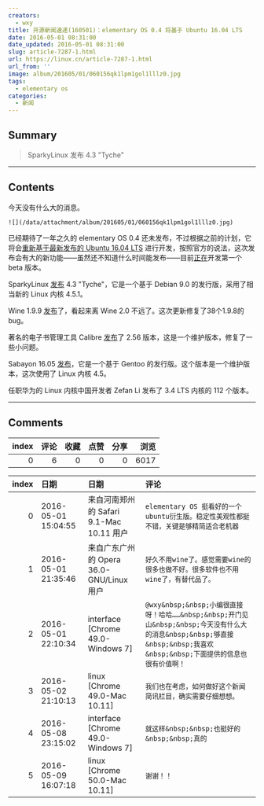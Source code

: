 ```yaml
---
creators:
  - wxy
title: 开源新闻速递(160501)：elementary OS 0.4 将基于 Ubuntu 16.04 LTS
date: 2016-05-01 08:31:00
date_updated: 2016-05-01 08:31:00
slug: article-7287-1.html
url: https://linux.cn/article-7287-1.html
url_from: ''
image: album/201605/01/060156qk1lpm1gol1lllz0.jpg
tags:
  - elementary os
categories:
  - 新闻
---
```


## Summary

> SparkyLinux 发布 4.3 &quot;Tyche&quot;

***

<!-- more -->

## Contents

今天没有什么大的消息。

`![](/data/attachment/album/201605/01/060156qk1lpm1gol1lllz0.jpg)`

已经期待了一年之久的 elementary OS 0.4 还未发布，不过根据之前的计划，它将会[重新基于最新发布的 Ubuntu 16.04 LTS](http://blog.elementary.io/post/143436823881/how-long-until-loki) 进行开发，按照官方的说法，这次发布会有大的新功能——虽然还不知道什么时间能发布——目前[正在](http://t.umblr.com/redirect?z=https%3A%2F%2Felementary.io%2Fget-involved%23desktop-development&t=MmNkZGJhOTkzOTYzZDI3Njc3Y2VlYmIwNjBjN2VjMjE1NDEzZTljNSx6Z1VvN3N1QQ%3D%3D)开发第一个 beta 版本。

SparkyLinux [发布](http://sparkylinux.org/sparkylinux-4-3-is-out/) 4.3 "Tyche"，它是一个基于 Debian 9.0 的发行版，采用了相当新的 Linux 内核 4.5.1。

Wine 1.9.9 [发布](https://www.winehq.org/news/2016043001)了，看起来离 Wine 2.0 不远了。这次更新修复了38个1.9.8的 bug。

著名的电子书管理工具 Calibre [发布](http://calibre-ebook.com/whats-new)了 2.56 版本，这是一个维护版本，修复了一些小问题。

Sabayon 16.05 [发布](http://www.sabayon.org/release/latest-monthly-release-sabayon-1511)，它是一个基于 Gentoo 的发行版。这个版本是一个维护版本，这次使用了 Linux 内核 4.5。

任职华为的 Linux 内核中国开发者 Zefan Li 发布了 3.4 LTS 内核的 112 个版本。

***

## Comments


|   index |   评论 |   收藏 |   点赞 |   分享 |   浏览 |
|--------:|-------:|-------:|-------:|-------:|-------:|
|       0 |      6 |      0 |      0 |      0 |   6017 |

|   index | 日期                | 日期                                     | 评论                                                                                                                                                                   |
|--------:|:--------------------|:-----------------------------------------|:-----------------------------------------------------------------------------------------------------------------------------------------------------------------------|
|       0 | 2016-05-01 15:04:55 | 来自河南郑州的 Safari 9.1-Mac 10.11 用户 | `elementary OS 挺看好的一个ubuntu衍生版。稳定性美观性都挺不错，关键是够精简适合老机器`                                                                                 |
|       1 | 2016-05-01 21:35:46 | 来自广东广州的 Opera 36.0-GNU/Linux 用户 | `好久不用wine了。感觉需要wine的很多也做不好。很多软件也不用wine了，有替代品了。`                                                                                       |
|       2 | 2016-05-01 22:10:34 | interface [Chrome 49.0-Windows 7]        | `@wxy&nbsp;&nbsp;小编很直接呀！哈哈……&nbsp;&nbsp;开门见山&nbsp;&nbsp;今天没有什么大的消息&nbsp;&nbsp;够直接&nbsp;&nbsp;我喜欢&nbsp;&nbsp;下面提供的信息也很有价值啊！` |
|       3 | 2016-05-02 21:10:13 | linux [Chrome 49.0-Mac 10.11]            | `我们也在考虑，如何做好这个新闻简讯栏目，确实需要仔细想想。`                                                                                                           |
|       4 | 2016-05-08 23:15:02 | interface [Chrome 49.0-Windows 7]        | `就这样&nbsp;&nbsp;也挺好的&nbsp;&nbsp;真的`                                                                                                                           |
|       5 | 2016-05-09 16:07:18 | linux [Chrome 50.0-Mac 10.11]            | `谢谢！！`                                                                                                                                                             |
